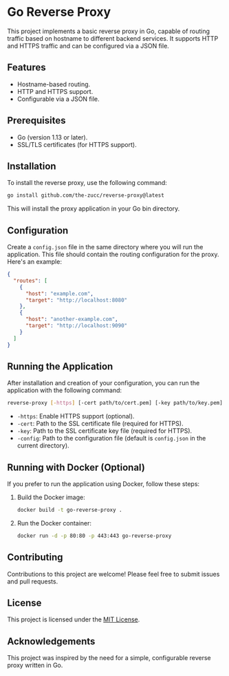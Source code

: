 # Go Reverse Proxy

This project implements a basic reverse proxy in Go, capable of routing traffic based on hostname to different backend services. It supports HTTP and HTTPS traffic and can be configured via a JSON file.

## Features

- Hostname-based routing.
- HTTP and HTTPS support.
- Configurable via a JSON file.

## Prerequisites

- Go (version 1.13 or later).
- SSL/TLS certificates (for HTTPS support).

## Installation

To install the reverse proxy, use the following command:

```bash
go install github.com/the-zucc/reverse-proxy@latest
```

This will install the proxy application in your Go bin directory.

## Configuration

Create a `config.json` file in the same directory where you will run the application. This file should contain the routing configuration for the proxy. Here's an example:

```json
{
  "routes": [
    {
      "host": "example.com",
      "target": "http://localhost:8080"
    },
    {
      "host": "another-example.com",
      "target": "http://localhost:9090"
    }
  ]
}
```

## Running the Application

After installation and creation of your configuration, you can run the application with the following command:

```bash
reverse-proxy [-https] [-cert path/to/cert.pem] [-key path/to/key.pem] [-config path/to/config.json]
```

- `-https`: Enable HTTPS support (optional).
- `-cert`: Path to the SSL certificate file (required for HTTPS).
- `-key`: Path to the SSL certificate key file (required for HTTPS).
- `-config`: Path to the configuration file (default is `config.json` in the current directory).

## Running with Docker (Optional)

If you prefer to run the application using Docker, follow these steps:

1. Build the Docker image:

   ```bash
   docker build -t go-reverse-proxy .
   ```

2. Run the Docker container:

   ```bash
   docker run -d -p 80:80 -p 443:443 go-reverse-proxy
   ```

## Contributing

Contributions to this project are welcome! Please feel free to submit issues and pull requests.

## License

This project is licensed under the [MIT License](LICENSE).

## Acknowledgements

This project was inspired by the need for a simple, configurable reverse proxy written in Go.
